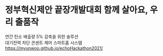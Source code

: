 # 정부혁신제안 끝장개발대회 함께 살아요, 우리 출품작
연간 탄소 배출량 5% 감축을 위한 솔루션  
대기전력 차단 콘센트 제어 스마트홈 시스템
https://myunwoo.github.io/echoHackathon2021/
